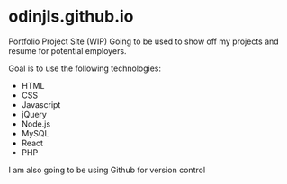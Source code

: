 # odinjls.github.io

Portfolio Project Site (WIP) Going to be used to show off my projects and resume for potential employers. 

Goal is to use the following technologies: 

- HTML 
- CSS
- Javascript
- jQuery
- Node.js
- MySQL
- React
- PHP

I am also going to be using Github for version control 
